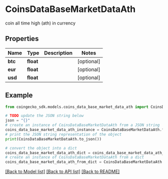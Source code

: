 # CoinsDataBaseMarketDataAth

coin all time high (ath) in currency

## Properties

Name | Type | Description | Notes
------------ | ------------- | ------------- | -------------
**btc** | **float** |  | [optional] 
**eur** | **float** |  | [optional] 
**usd** | **float** |  | [optional] 

## Example

```python
from coingecko_sdk.models.coins_data_base_market_data_ath import CoinsDataBaseMarketDataAth

# TODO update the JSON string below
json = "{}"
# create an instance of CoinsDataBaseMarketDataAth from a JSON string
coins_data_base_market_data_ath_instance = CoinsDataBaseMarketDataAth.from_json(json)
# print the JSON string representation of the object
print(CoinsDataBaseMarketDataAth.to_json())

# convert the object into a dict
coins_data_base_market_data_ath_dict = coins_data_base_market_data_ath_instance.to_dict()
# create an instance of CoinsDataBaseMarketDataAth from a dict
coins_data_base_market_data_ath_from_dict = CoinsDataBaseMarketDataAth.from_dict(coins_data_base_market_data_ath_dict)
```
[[Back to Model list]](../README.md#documentation-for-models) [[Back to API list]](../README.md#documentation-for-api-endpoints) [[Back to README]](../README.md)



